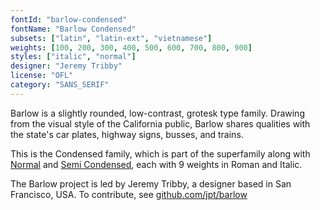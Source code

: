 ```yaml
---
fontId: "barlow-condensed"
fontName: "Barlow Condensed"
subsets: ["latin", "latin-ext", "vietnamese"]
weights: [100, 200, 300, 400, 500, 600, 700, 800, 900]
styles: ["italic", "normal"]
designer: "Jeremy Tribby"
license: "OFL"
category: "SANS_SERIF"
---
```


<p>
Barlow is a slightly rounded, low-contrast, grotesk type family.
Drawing from the visual style of the California public, Barlow shares qualities with the state's car plates, highway signs, busses, and trains.
</p>
<p>
This is the Condensed family, which is part of the superfamily along with
<a href="http://fonts.google.com/specimen/Barlow">Normal</a> and
<a href="http://fonts.google.com/specimen/Barlow+Semi+Condensed">Semi Condensed</a>,
each with 9 weights in Roman and Italic.
</p>
</p>
<p>
The Barlow project is led by Jeremy Tribby, a designer based in San Francisco, USA.
To contribute, see <a href="https://github.com/jpt/barlow">github.com/jpt/barlow</a>
</p>
